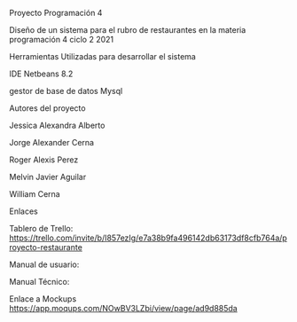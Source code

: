 Proyecto Programación 4

Diseño de un sistema para el rubro de restaurantes en la materia programación 4 ciclo 2 2021

Herramientas Utilizadas para desarrollar el sistema

IDE Netbeans 8.2 

gestor de base de datos Mysql

Autores del proyecto

Jessica Alexandra Alberto

Jorge Alexander Cerna

Roger Alexis Perez

Melvin Javier Aguilar

William Cerna

Enlaces

Tablero de Trello: https://trello.com/invite/b/I857ezIg/e7a38b9fa496142db63173df8cfb764a/proyecto-restaurante

Manual de usuario:

Manual Técnico:

Enlace a Mockups  https://app.moqups.com/NOwBV3LZbi/view/page/ad9d885da 
